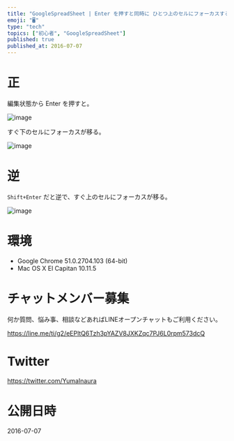 ```yaml
---
title: "GoogleSpreadSheet | Enter を押すと同時に ひとつ上のセルにフォーカスする ( Shift + Enter )"
emoji: "🖥"
type: "tech"
topics: ["初心者", "GoogleSpreadSheet"]
published: true
published_at: 2016-07-07
---
```


# 正

編集状態から Enter を押すと。

![image](https://qiita-image-store.s3.amazonaws.com/0/89618/5dec25f5-7378-d25b-2a3c-7214ee448d81.png)

すぐ下のセルにフォーカスが移る。

![image](https://qiita-image-store.s3.amazonaws.com/0/89618/75799fa3-9705-3f0c-4743-dde9086ae409.png)

# 逆

`Shift+Enter` だと逆で、すぐ上のセルにフォーカスが移る。

![image](https://qiita-image-store.s3.amazonaws.com/0/89618/bbcd50af-024f-b27f-1fc1-8fc2b597c160.png)

# 環境

- Google Chrome 51.0.2704.103 (64-bit)
- Mac OS X El Capitan 10.11.5








<!-- Update From Qiita API -->

# チャットメンバー募集


何か質問、悩み事、相談などあればLINEオープンチャットもご利用ください。

https://line.me/ti/g2/eEPltQ6Tzh3pYAZV8JXKZqc7PJ6L0rpm573dcQ





# Twitter


https://twitter.com/YumaInaura


<!-- Update From Qiita API -->



# 公開日時

2016-07-07
